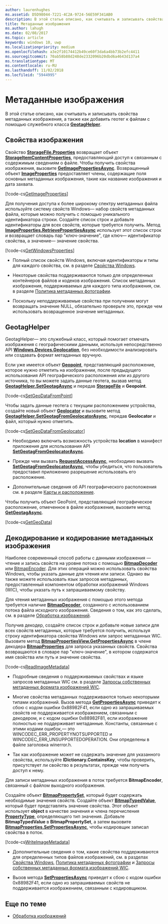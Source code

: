 ```yaml
---
author: laurenhughes
ms.assetid: D5D98044-7221-4C2A-9724-56E59F341AB0
description: В этой статье описано, как считывать и записывать свойства метаданных изображения, а также как добавить геотег к файлам с помощью служебного класса GeotagHelper.
title: Метаданные изображения
ms.author: lahugh
ms.date: 02/08/2017
ms.topic: article
keywords: windows 10, uwp
ms.localizationpriority: medium
ms.openlocfilehash: a3e2f10174412b49ce60f3da6a4bb73b2efc4411
ms.sourcegitcommit: 70ab58b88d248de2332096b20dbd6a4643d137a4
ms.translationtype: MT
ms.contentlocale: ru-RU
ms.lasthandoff: 11/02/2018
ms.locfileid: "5944995"
---
```

# <a name="image-metadata"></a>Метаданные изображения



В этой статье описано, как считывать и записывать свойства метаданных изображения, а также как добавить геотег к файлам с помощью служебного класса [**GeotagHelper**](https://msdn.microsoft.com/library/windows/apps/dn903683).

## <a name="image-properties"></a>Свойства изображения

Свойство [**StorageFile.Properties**](https://msdn.microsoft.com/library/windows/apps/br227225) возвращает объект [**StorageItemContentProperties**](https://msdn.microsoft.com/library/windows/apps/hh770642), предоставляющий доступ к связанным с содержимым сведениям о файле. Чтобы получить свойства изображения, вызовите [**GetImagePropertiesAsync**](https://msdn.microsoft.com/library/windows/apps/hh770646). Возвращенный объект [**ImageProperties**](https://msdn.microsoft.com/library/windows/apps/br207718) предоставляет члены, содержащие поля основных метаданных изображения, такие как название изображения и дата захвата.

[!code-cs[GetImageProperties](./code/ImagingWin10/cs/MainPage.xaml.cs#SnippetGetImageProperties)]

Для получения доступа к более широкому спектру метаданных файла используйте систему свойств Windows— набор свойств метаданных файла, которые можно получить с помощью уникального идентификатора строки. Создайте список строк и добавьте идентификаторы для всех свойств, которые требуется получить. Метод [**ImageProperties.RetrievePropertiesAsync**](https://msdn.microsoft.com/library/windows/apps/br207732) использует этот список строк и возвращает словарь пар "ключ-значение", где ключ— идентификатор свойства, а значение— значение свойства.

[!code-cs[GetWindowsProperties](./code/ImagingWin10/cs/MainPage.xaml.cs#SnippetGetWindowsProperties)]

-   Полный список свойств Windows, включая идентификаторы и типы для каждого свойства, см. в разделе [Свойства Windows](https://msdn.microsoft.com/library/windows/desktop/dd561977).

-   Некоторые свойства поддерживаются только для определенных контейнеров файлов и кодеков изображения. Список метаданных изображения, поддерживаемых для каждого типа изображения, см. в разделе [Политика метаданных фотографии](https://msdn.microsoft.com/library/windows/desktop/ee872003).

-   Поскольку неподдерживаемые свойства при получении могут возвращать значение NULL, обязательно проверьте это, прежде чем использовать возвращенное значение метаданных.

## <a name="geotag-helper"></a>GeotagHelper

GeotagHelper— это служебный класс, который помогает отмечать изображения с географическими данными, используя непосредственно API [**Windows.Devices.Geolocation**](https://msdn.microsoft.com/library/windows/apps/br225603), без необходимости анализировать или создавать формат метаданных вручную.

Если уже имеется объект [**Geopoint**](https://msdn.microsoft.com/library/windows/apps/dn263675), представляющий расположение, которое нужно отметить на изображении, после предыдущего использования API географического расположения или из другого источника, то вы можете задать данные геотега, вызвав метод [**GeotagHelper.SetGeotagAsync**](https://msdn.microsoft.com/library/windows/apps/dn903685) и передав [**StorageFile**](https://msdn.microsoft.com/library/windows/apps/br227171) и **Geopoint**.

[!code-cs[SetGeoDataFromPoint](./code/ImagingWin10/cs/MainPage.xaml.cs#SnippetSetGeoDataFromPoint)]

Чтобы задать данные геотега с текущим расположением устройства, создайте новый объект [**Geolocator**](https://msdn.microsoft.com/library/windows/apps/br225534) и вызовите метод [**GeotagHelper.SetGeotagFromGeolocatorAsync**](https://msdn.microsoft.com/library/windows/apps/dn903686), передав **Geolocator** и файл, который нужно отметить.

[!code-cs[SetGeoDataFromGeolocator](./code/ImagingWin10/cs/MainPage.xaml.cs#SnippetSetGeoDataFromGeolocator)]

-   Необходимо включить возможность устройства **location** в манифест приложения для использования API [**SetGeotagFromGeolocatorAsync**](https://msdn.microsoft.com/library/windows/apps/dn903686).

-   Прежде чем вызвать [**RequestAccessAsync**](https://msdn.microsoft.com/library/windows/apps/dn859152), необходимо вызвать [**SetGeotagFromGeolocatorAsync**](https://msdn.microsoft.com/library/windows/apps/dn903686), чтобы убедиться, что пользователь предоставил приложению разрешение использовать его расположение.

-   Дополнительные сведения об API географического расположения см. в разделе [Карты и расположение](https://msdn.microsoft.com/library/windows/apps/mt219699).

Чтобы получить объект GeoPoint, представляющий географическое расположение, отмеченное в файле изображения, вызовите метод [**GetGeotagAsync**](https://msdn.microsoft.com/library/windows/apps/dn903684).

[!code-cs[GetGeoData](./code/ImagingWin10/cs/MainPage.xaml.cs#SnippetGetGeoData)]

## <a name="decode-and-encode-image-metadata"></a>Декодирование и кодирование метаданных изображения

Наиболее современный способ работы с данными изображения — чтение и запись свойств на уровне потока с помощью [**BitmapDecoder**](https://msdn.microsoft.com/library/windows/apps/br226176) или [BitmapEncoder](bitmapencoder-options-reference.md). Для этих операций можно использовать свойства Windows, чтобы указать данные для чтения или записи. Однако вы также можете использовать язык запросов метаданных, предоставленный компонентом обработки изображений Windows (WIC), чтобы указать путь к запрашиваемому свойству.

Для чтения метаданных изображения с помощью этого метода требуется наличие [**BitmapDecoder**](https://msdn.microsoft.com/library/windows/apps/br226176), созданного с использованием потока файла исходного изображения. Сведения о том, как это сделать, см. в разделе [Обработка изображений](imaging.md).

Получив декодер, создайте список строк и добавьте новые записи для всех свойств метаданных, которые требуется получить, используя строку идентификатора свойства Windows или запрос метаданных WIC. Вызовите метод [**BitmapPropertiesView.GetPropertiesAsync**](https://msdn.microsoft.com/library/windows/apps/br226250) в члене декодера [**BitmapProperties**](https://msdn.microsoft.com/library/windows/apps/br226248) для запроса указанных свойств. Свойства возвращаются в словаре пар "ключ-значение", в котором содержатся имя свойства или путь и значение свойства.

[!code-cs[ReadImageMetadata](./code/ImagingWin10/cs/MainPage.xaml.cs#SnippetReadImageMetadata)]

-   Подробные сведения о поддерживаемых свойствах и языке запросов метаданных WIC см. в разделе [Запросы собственных метаданных формата изображений WIC](https://msdn.microsoft.com/library/windows/desktop/ee719904).

-   Многие свойства метаданных поддерживаются только некоторыми типами изображений. Вызов метода [**GetPropertiesAsync**](https://msdn.microsoft.com/library/windows/apps/br226250) приведет к сбою с кодом ошибки 0x88982F41, если одно из запрашиваемых свойств не поддерживается изображением, связанным с декодером, и с кодом ошибки 0x88982F81, если изображение полностью не поддерживает метаданные. Константы, связанные с этими кодами ошибок,— это WINCODEC\_ERR\_PROPERTYNOTSUPPORTED и WINCODEC\_ERR\_UNSUPPORTEDOPERATION. Они определены в файле заголовка winerror.h.
-   Так как изображение может не содержать значение для указанного свойства, используйте **IDictionary.ContainsKey**, чтобы проверить, присутствует ли свойство в результатах, прежде чем получить доступ к нему.

Для записи метаданных изображения в поток требуется **BitmapEncoder**, связанный с файлом выходного изображения.

Создайте объект [**BitmapPropertySet**](https://msdn.microsoft.com/library/windows/apps/hh974338), который будет содержать необходимые значения свойств. Создайте объект [**BitmapTypedValue**](https://msdn.microsoft.com/library/windows/apps/hh700687), который будет представлять значение свойства. Этот объект использует **object** в качестве значения и члена перечисления [**PropertyType**](https://msdn.microsoft.com/library/windows/apps/br225871), определяющего тип значения. Добавьте **BitmapTypedValue** в **BitmapPropertySet**, а затем вызовите [**BitmapProperties.SetPropertiesAsync**](https://msdn.microsoft.com/library/windows/apps/br226252), чтобы кодировщик записал свойства в поток.

[!code-cs[WriteImageMetadata](./code/ImagingWin10/cs/MainPage.xaml.cs#SnippetWriteImageMetadata)]

-   Дополнительные сведения о том, какие свойства поддерживаются для определенных типов файлов изображений, см. в разделах [Свойства Windows](https://msdn.microsoft.com/library/windows/desktop/dd561977), [Политика метаданных фотографии](https://msdn.microsoft.com/library/windows/desktop/ee872003) и [Запросы собственных метаданных формата изображений WIC](https://msdn.microsoft.com/library/windows/desktop/ee719904).

-   Вызов метода [**SetPropertiesAsync**](https://msdn.microsoft.com/library/windows/apps/br226252) приведет к сбою с кодом ошибки 0x88982F41, если одно из запрашиваемых свойств не поддерживается изображением, связанным с кодировщиком.

## <a name="related-topics"></a>Еще по теме

* [Обработка изображений](imaging.md)
 

 




